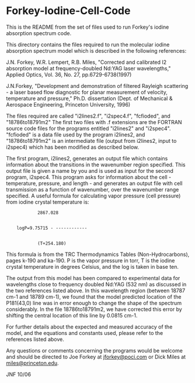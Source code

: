 # Forkey-Iodine-Cell-Code
This is the README from the set of files used to run Forkey's iodine absorption spectrum code.

This directory contains the files required to run the molecular iodine absorption spectrum model which is described in the following references:

J.N. Forkey, W.R. Lempert, R.B. Miles, "Corrected and calibrated I2 absorption model at frequency-doubled Nd:YAG laser wavelengths," Applied Optics, Vol. 36, No. 27, pp.6729-6738(1997)

J.N.Forkey, "Development and demonstration of filtered Rayleigh scattering - a laser based flow diagnostic for planar measurement of velocity, temperature and pressure," Ph.D. dissertation (Dept. of Mechanical & Aerospace Engineering, Princeton University, 1996)

The files required are called "i2lines2.f", "i2spec4.f", "fcfioded", and "18786to18791m2" The first two files with .f extensions are the FORTRAN source code files for the programs entitled "i2lines2" and "i2spec4". "fcfioded" is a data file used by the program i2lines2, and "18786to18791m2" is an intermediate file (output from i2lines2, input to i2spec4) which has been modified as described below. 

The first program, i2lines2, generates an output file which contains information about the transitions in the wavenumber region specified. This output file is given a name by you and is used as input for the second program, i2spec4.  This program asks for information about the cell - temperature, pressure, and length - and generates an output file with cell transmission as a function of wavenumber, over the wavenumber range specified.  A useful formula for calculating vapor pressure (cell pressure) from iodine crystal temperature is:

				2867.028


		logP=9.75715 - ------------


				(T+254.180)


This formula is from the TRC Thermodynamics Tables (Non-Hydrocarbons), pages k-190 and ka-190.  P is the vapor pressure in torr, T is the iodine crystal temperature in degrees Celsius, and the log is taken in base ten.

The output from this model has been compared to experimental data for wavelengths close to frequency doubled Nd:YAG (532 nm) as discussed in the two references listed above.  In this wavelength region (between 18787 cm-1 and 18789 cm-1), we found that the model predicted location of the P181(43,0) line was in error enough to change the shape of the spectrum considerably. In the file 18786to18791m2, we have corrected this error by shifting the central location of this line by 0.0815 cm-1.

For further details about the expected and measured accuracy of the model, and the equations and constants used, please refer to the references listed above.

Any questions or comments concerning the programs would be welcome and should be directed to Joe Forkey at jforkey@poci.com or Dick Miles at miles@princeton.edu.

JNF 10/06
